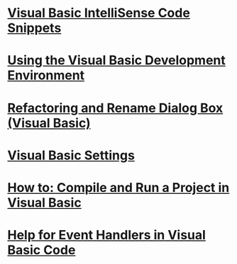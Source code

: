 # [Visual Basic IntelliSense Code Snippets](intellisense-code-snippets.md)
# [Using the Visual Basic Development Environment](using-the-visual-basic-development-environment.md)
# [Refactoring and Rename Dialog Box (Visual Basic)](refactoring-and-rename-dialog-box.md)
# [Visual Basic Settings](settings.md)
# [How to: Compile and Run a Project in Visual Basic](how-to-compile-and-run-a-project.md)
# [Help for Event Handlers in Visual Basic Code](help-for-event-handlers.md)
